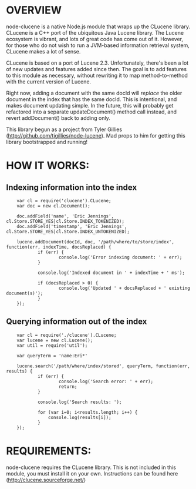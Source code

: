 OVERVIEW
=========
node-clucene is a native Node.js module that wraps up the CLucene library.	CLucene is a C++ port of the ubiquitous Java Lucene library.	The Lucene ecosystem is vibrant, and lots of great code has come out of it.	 However, for those who do not wish to run a JVM-based information retrieval system, CLucene makes a lot of sense.

CLucene is based on a port of Lucene 2.3.	 Unfortunately, there's been a lot of new updates and features added since then.	The goal is to add features to this module as necessary, without rewriting it to map method-to-method with the current version of Lucene.

Right now, adding a document with the same docId will *replace* the older document in the index that has the same docId.  This is intentional, and makes document updating simple.  In the future, this will probably get refactored into a separate updateDocument() method call instead, and revert addDocument() back to adding only.

This library begun as a project from Tyler Gillies (http://github.com/tjgillies/node-lucene).	 Mad props to him for getting this library bootstrapped and running!


HOW IT WORKS:
============

Indexing information into the index
-------------------------------
		var cl = require('clucene').CLucene;
		var doc = new cl.Document();
		
		doc.addField('name', 'Eric Jennings', cl.Store.STORE_YES|cl.Store.INDEX_TOKENIZED);
		doc.addField('timestamp', 'Eric Jennings', cl.Store.STORE_YES|cl.Store.INDEX_UNTOKENIZED);
		
		lucene.addDocument(docId, doc, '/path/where/to/store/index', function(err, indexTime, docsReplaced) {
				if (err) {
						console.log('Error indexing document: ' + err);
				}
				
				console.log('Indexed document in ' + indexTime + ' ms');
				
				if (docsReplaced > 0) {
						console.log('Updated ' + docsReplaced + ' existing document(s)');
				}
		});


Querying information out of the index
-------------------------------
		var cl = require('./clucene').CLucene;
		var lucene = new cl.Lucene();
		var util = require('util');
		
		var queryTerm = 'name:Eri*'

		lucene.search('/path/where/index/stored', queryTerm, function(err, results) {
				if (err) {
						console.log('Search error: ' + err);
						return;
				}
				
				console.log('Search results: ');
				
				for (var i=0; i<results.length; i++) {
					console.log(results[i]);
				}
		});
		

REQUIREMENTS:
=============
node-clucene requires the CLucene library.	This is not included in this module, you must install it on your own.	 Instructions can be found here (http://clucene.sourceforge.net/)
